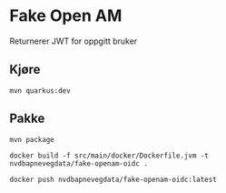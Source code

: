 # Fake Open AM
Returnerer JWT for oppgitt bruker

## Kjøre 
`mvn quarkus:dev`

## Pakke
`mvn package`

`docker build -f src/main/docker/Dockerfile.jvm -t nvdbapnevegdata/fake-openam-oidc .`

`docker push nvdbapnevegdata/fake-openam-oidc:latest`

